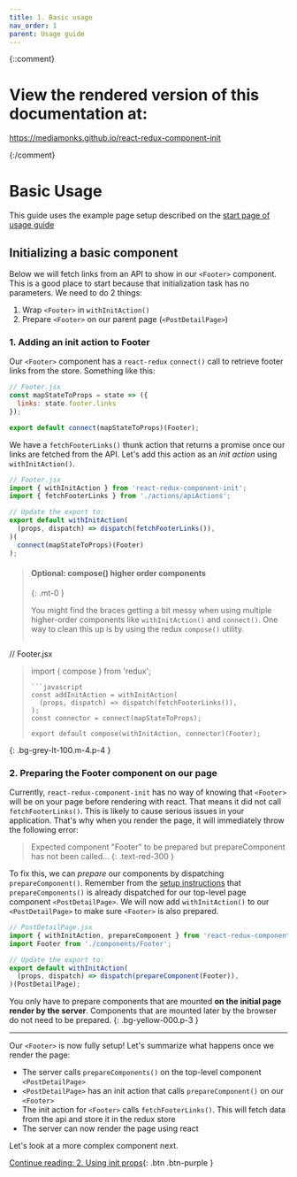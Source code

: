 ```yaml
---
title: 1. Basic usage
nav_order: 1
parent: Usage guide
---
```

{::comment}


# View the rendered version of this documentation at:
https://mediamonks.github.io/react-redux-component-init



{:/comment}

# Basic Usage
This guide uses the example page setup described on the [start page of usage guide](../usage)

## Initializing a basic component

Below we will fetch links from an API to show in our `<Footer>` component. This is a good
place to start because that initialization task has no parameters. We need to do 2 things:

1. Wrap `<Footer>` in `withInitAction()`
2. Prepare `<Footer>` on our parent page (`<PostDetailPage>`)

### 1. Adding an init action to Footer
Our `<Footer>` component has a `react-redux` `connect()` call to retrieve footer links from the
store. Something like this:

```jsx
// Footer.jsx
const mapStateToProps = state => ({
  links: state.footer.links
});

export default connect(mapStateToProps)(Footer);
```

We have a `fetchFooterLinks()` thunk action that returns a promise once our links are fetched
from the API. Let's add this action as an _init action_ using `withInitAction()`.

```javascript
// Footer.jsx
import { withInitAction } from 'react-redux-component-init';
import { fetchFooterLinks } from './actions/apiActions';
```
```javascript
// Update the export to:
export default withInitAction(
  (props, dispatch) => dispatch(fetchFooterLinks()),
)(
  connect(mapStateToProps)(Footer)
);
```

> #### Optional: compose() higher order components
> {: .mt-0 }
>
> You might find the braces getting a bit messy when using multiple higher-order components like
> `withInitAction()` and `connect()`. One way to clean this up is by using the redux `compose()`
> utility.
>
> ```javascript
// Footer.jsx
> import { compose } from 'redux';
> ```
> ```javascript
> const addInitAction = withInitAction(
>   (props, dispatch) => dispatch(fetchFooterLinks()),
> );
> const connector = connect(mapStateToProps);
>
> export default compose(withInitAction, connector)(Footer);
> ```
{: .bg-grey-lt-100.m-4.p-4 }

### 2. Preparing the Footer component on our page
Currently, `react-redux-component-init` has no way of knowing that `<Footer>` will be on
your page before rendering with react. That means it did not call `fetchFooterLinks()`. This
is likely to cause serious issues in your application. That's why when you render the page, it will
immediately throw the following error:

> Expected component "Footer" to be prepared but prepareComponent has not been called...
{: .text-red-300 }

To fix this, we can _prepare_ our components by dispatching `prepareComponent()`. Remember from the
[setup instructions](../setup) that `prepareComponents()` is already dispatched for our top-level
page component `<PostDetailPage>`. We will now add `withInitAction()` to our `<PostDetailPage>`
to make sure `<Footer>` is also prepared.


```javascript
// PostDetailPage.jsx
import { withInitAction, prepareComponent } from 'react-redux-component-init';
import Footer from './components/Footer';
```
```javascript
// Update the export to:
export default withInitAction(
  (props, dispatch) => dispatch(prepareComponent(Footer)),
)(PostDetailPage);
```

You only have to prepare components that are mounted **on the initial page render by the server**.
Components that are mounted later by the browser do not need to be prepared.
{: .bg-yellow-000.p-3 }

---
Our `<Footer>` is now fully setup! Let's summarize what happens once we render the page:

- The server calls `prepareComponents()` on the top-level component `<PostDetailPage>`
- `<PostDetailPage>` has an init action that calls `prepareComponent()` on our `<Footer>`
- The init action for `<Footer>` calls `fetchFooterLinks()`. This will fetch data
from the api and store it in the redux store
- The server can now render the page using react

Let's look at a more complex component next.

[Continue reading: 2. Using init props](./using-init-props){: .btn .btn-purple }
